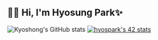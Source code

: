 
<!--
- 🔭 I’m currently working on ...
- 👯 I’m looking to collaborate on ...
- 🤔 I’m looking for help with ...
- 💬 Ask me about ...
- 📫 How to reach me: ...
- 😄 Pronouns: ...
- ⚡ Fun fact: ...-->
## 🙌🏼 Hi,  I'm Hyosung Park✨      
  
    
    

<!--[Notion](https://www.notion.so/Hyo-s-a5f051fe47964b429e26812910299dd7)   
[DevBlog](https://hyos-inside.tistory.com/)-->

 

<!-- 👩🏻‍💻 I’m interested in `c/c++` `Java` `Spring` `Docker` `React`
 -->
 ![Kyoshong's GitHub stats](https://github-readme-stats.vercel.app/api?username=kyoshong&show_icons=true&theme=tokyonight&count_private=true)
[![hyospark's 42 stats](https://badge42.vercel.app/api/v2/cl2bjr11f005409mgzlhsj8zb/stats?cursusId=21&coalitionId=86)](https://github.com/JaeSeoKim/badge42)


<!-- 
 👩🏻‍💻  
![](https://img.shields.io/badge/Springboot-6DB33F?style=flat-square&logo=springboot&logoColor=white)
![](https://img.shields.io/badge/Java-007396?style=flat-square&logo=Java&logoColor=white)
![](https://img.shields.io/badge/Node.js-339933?style=flat-square&logo=nodedotjs&logoColor=white)
![](https://img.shields.io/badge/%20C/C++%20%20-A8B9CC?style=flat-square&logo=cplusplus&logoColor=white)
![](https://img.shields.io/badge/JavaScript-F7DF1E?style=flat-square&logo=JavaScript&logoColor=white)
![](https://img.shields.io/badge/TypeScript-3178C6?style=flat-square&logo=typescript&logoColor=white)
![](https://img.shields.io/badge/MySQL-4479A1?style=flat-square&logo=MySQL&logoColor=white) -->

